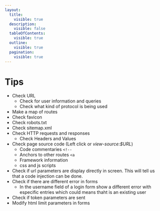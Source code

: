 ```yaml
---
layout:
  title:
    visible: true
  description:
    visible: false
  tableOfContents:
    visible: true
  outline:
    visible: true
  pagination:
    visible: true
---
```


# Tips

* Check URL&#x20;
  * Check for user information and queries
  * Check what kind of protocol is being used
* Make a map of routes
* Check favicon
* Check robots.txt
* Check sitemap.xml
* Check HTTP requests and responses
  * Check Headers and Values
* Check page source code (Left click or _view-source:$URL_)
  * Code commentaries `<!--`
  * Anchors to other routes `<a`
  * Framework information
  * css and js scripts
* Check if url parameters are display directly in screen. This will tell us that a code injection can be done.
* Check if there are different error in forms
  * In the username field of a login form show a different error with especific entries which could means thaht is an existing user
* Check if token parameters are sent
* Modify html limit parameters in forms

